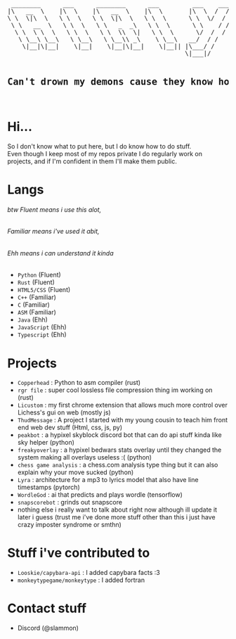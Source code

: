 <br>
<pre align="center">
 ________      ___      ________      ___         ___    ___ 
|\   __  \    |\  \    |\   __  \    |\  \       |\  \  /  /|
\ \  \|\  \   \ \  \   \ \  \|\  \   \ \  \      \ \  \/  / /
 \ \   __  \   \ \  \   \ \   _  _\   \ \  \      \ \    / / 
  \ \  \ \  \   \ \  \   \ \  \\  \|   \ \  \      \/  /  /  
   \ \__\ \__\   \ \__\   \ \__\\ _\    \ \__\   __/  / /    
    \|__|\|__|    \|__|    \|__|\|__|    \|__|| |\___/ /     
                                                \|___|/      
  <h2>Can't drown my demons cause they know how to swim</h2>
</pre>
<!-- i got the bubble letter idea from https://github.com/lmstudio-ai/.github/tree/main/profile -->
<!-- i forgor where i got the bubble letters tho :( -->

# Hi...
So I don't know what to put here, but I do know how to do stuff.<br>
Even though I keep most of my repos private I do regularly work on projects, and if I'm confident in them I'll make them public.<br>

# Langs
  ###### btw Fluent means i use this alot,
  ###### Familiar means i've used it abit, 
  ###### Ehh means i can understand it kinda
- `Python` (Fluent)
- `Rust` (Fluent)
- `HTML5/CSS` (Fluent)
- `C++` (Familiar)
- `C` (Familiar)
- `ASM` (Familiar)
- `Java` (Ehh)
- `JavaScript` (Ehh)
- `Typescript` (Ehh)

# Projects
- `Copperhead` : Python to asm compiler (rust)
- `rgr file` : super cool lossless file compression thing im working on (rust)
- `Licustom` : my first chrome extension that allows much more control over Lichess's gui on web (mostly js)
- `ThudMessage` : A project I started with my young cousin to teach him front end web dev stuff (Html, css, js, py)
- `peakbot` : a hypixel skyblock discord bot that can do api stuff kinda like sky helper (python)
- `freakyoverlay` : a hypixel bedwars stats overlay until they changed the system making all overlays useless :( (python)
- `chess game analysis` : a chess.com analysis type thing but it can also explain why your move sucked (python)
- `Lyra` : architecture for a mp3 to lyrics model that also have line timestamps (pytorch)
- `WordleGod` : ai that predicts and plays wordle (tensorflow)
- `snapscorebot` : grinds out snapscore
- nothing else i really want to talk about right now although ill update it later i guess (trust me i've done more stuff other than this i just have crazy imposter syndrome or smthn)

# Stuff i've contributed to
- `Looskie/capybara-api` : I added capybara facts :3
- `monkeytypegame/monkeytype` : I added fortran

# Contact stuff
- Discord (@slammon)
